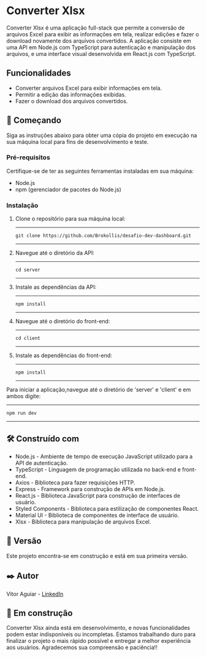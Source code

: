 <h1>Converter Xlsx</h1>

<p>Converter Xlsx é uma aplicação full-stack que permite a conversão de arquivos Excel para exibir as informações em tela, realizar edições e fazer o download novamente dos arquivos convertidos. A aplicação consiste em uma API em Node.js com TypeScript para autenticação e manipulação dos arquivos, e uma interface visual desenvolvida em React.js com TypeScript.</p>

<h2>Funcionalidades</h2>

<ul>
  <li>Converter arquivos Excel para exibir informações em tela.</li>
  <li>Permitir a edição das informações exibidas.</li>
  <li>Fazer o download dos arquivos convertidos.</li>
</ul>

<h2>🚀 Começando</h2>

<p>Siga as instruções abaixo para obter uma cópia do projeto em execução na sua máquina local para fins de desenvolvimento e teste.</p>

<h3>Pré-requisitos</h3>

<p>Certifique-se de ter as seguintes ferramentas instaladas em sua máquina:</p>

<ul>
  <li>Node.js</li>
  <li>npm (gerenciador de pacotes do Node.js)</li>
</ul>

<h3>Instalação</h3>

<ol>
  <li>Clone o repositório para sua máquina local:</li>
  <hr>
  <pre><code>git clone https://github.com/Brokollis/desafio-dev-dashboard.git</code></pre>
  <hr>
  <li>Navegue até o diretório da API:</li>
  <hr>
  <pre><code>cd server</code></pre>
  <hr>
  <li>Instale as dependências da API:</li>
  <hr>
  <pre><code>npm install</code></pre>
  <hr>
  <li>Navegue até o diretório do front-end:</li>
  <hr>
  <pre><code>cd client</code></pre>
  <hr>
  <li>Instale as dependências do front-end:</li>
  <hr>
  <pre><code>npm install</code></pre>
  <hr>
</ol>

<p>Para iniciar a aplicação,navegue até o diretório de 'server' e 'client' e em ambos digite:</p>
 <hr>
  <pre><code>npm run dev</code></pre>
  <hr>

<h2>🛠️ Construído com</h2>

<ul>
  <li>Node.js - Ambiente de tempo de execução JavaScript utilizado para a API de autenticação.</li>
  <li>TypeScript - Linguagem de programação utilizada no back-end e front-end.</li>
  <li>Axios - Biblioteca para fazer requisições HTTP.</li>
  <li>Express - Framework para construção de APIs em Node.js.</li>
  <li>React.js - Biblioteca JavaScript para construção de interfaces de usuário.</li>
  <li>Styled Components - Biblioteca para estilização de componentes React.</li>
  <li>Material UI - Biblioteca de componentes de interface de usuário.</li>
  <li>Xlsx - Biblioteca para manipulação de arquivos Excel.</li>
</ul>

<h2>📌 Versão</h2>

<p>Este projeto encontra-se em construção e está em sua primeira versão.</p>

<h2>✒️ Autor</h2>

<p>Vitor Aguiar - <a href =" https://www.linkedin.com/in/vitor-aguiar-ab3937192">LinkedIn</a></p>

<h2>🚧 Em construção</h2>

<p>Converter Xlsx ainda está em desenvolvimento, e novas funcionalidades podem estar indisponíveis ou incompletas. Estamos trabalhando duro para finalizar o projeto o mais rápido possível e entregar a melhor experiência aos usuários. Agradecemos sua compreensão e paciência!!</p>
